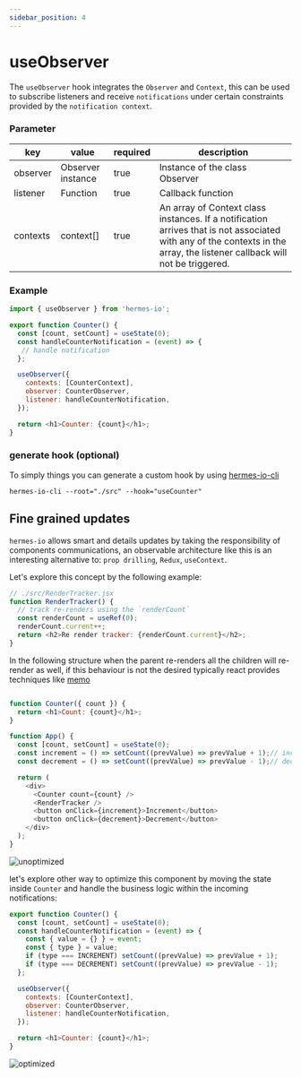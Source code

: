 ```yaml
---
sidebar_position: 4
---
```


# useObserver
The `useObserver` hook integrates the `Observer` and `Context`, this can be used to subscribe listeners and receive `notifications` under certain constraints provided by the `notification context`.

### Parameter 

| key      | value             | required | description                                                                                                                                                     |
|----------|-------------------|----------|-----------------------------------------------------------------------------------------------------------------------------------------------------------------|
| observer | Observer instance | true     | Instance of the class Observer                                                                                                                               |
| listener | Function          | true     | Callback function                                                                                                                                   |
| contexts | context[]    | true     | An array of Context class instances. If a notification arrives that is not associated with any of the contexts in the array, the listener callback will not be triggered. |

### Example

```javascript
import { useObserver } from 'hermes-io';

export function Counter() {
  const [count, setCount] = useState(0);
  const handleCounterNotification = (event) => {
   // handle notification
  };

  useObserver({
    contexts: [CounterContext],
    observer: CounterObserver,
    listener: handleCounterNotification,
  });

  return <h1>Counter: {count}</h1>;
}
```

### generate hook (optional)
To simply things you can generate a custom hook by using [hermes-io-cli](https://www.npmjs.com/package/hermes-io-cli#use-observer)
```
hermes-io-cli --root="./src" --hook="useCounter"
```

## Fine grained updates
`hermes-io` allows smart and details updates by taking the responsibility of components communications, an observable architecture like this is an interesting alternative to: `prop drilling`, `Redux`, `useContext`.

Let's explore this concept by the following example:

```javascript
// ./src/RenderTracker.jsx
function RenderTracker() {
  // track re-renders using the `renderCount` 
  const renderCount = useRef(0);
  renderCount.current++;
  return <h2>Re render tracker: {renderCount.current}</h2>;
}
```

In the following structure when the parent re-renders all the children will re-render as well, if this behaviour is not the desired typically react provides techniques like [memo](https://react.dev/reference/react/memo) 

```javascript

function Counter({ count }) {
  return <h1>Count: {count}</h1>;
}

function App() {
  const [count, setCount] = useState(0);
  const increment = () => setCount((prevValue) => prevValue + 1);// increment value and update state
  const decrement = () => setCount((prevValue) => prevValue - 1);// decrement value and update state

  return (
    <div>
      <Counter count={count} />
      <RenderTracker />
      <button onClick={increment}>Increment</button>
      <button onClick={decrement}>Decrement</button>
    </div>
  );
}
```
![unoptimized](https://miro.medium.com/v2/resize:fit:4800/format:webp/1*JdC40HJ0BVSAqDWJQzH3pA.gif)

let's explore other way to optimize this component by moving the state inside `Counter` and handle the business logic within the incoming notifications:

```javascript
export function Counter() {
  const [count, setCount] = useState(0);
  const handleCounterNotification = (event) => {
    const { value = {} } = event;
    const { type } = value;
    if (type === INCREMENT) setCount((prevValue) => prevValue + 1);
    if (type === DECREMENT) setCount((prevValue) => prevValue - 1);
  };

  useObserver({
    contexts: [CounterContext],
    observer: CounterObserver,
    listener: handleCounterNotification,
  });

  return <h1>Counter: {count}</h1>;
}

```
![optimized](https://miro.medium.com/v2/resize:fit:1400/format:webp/1*VhOkr1735qdrHHyuJszqvQ.gif)
